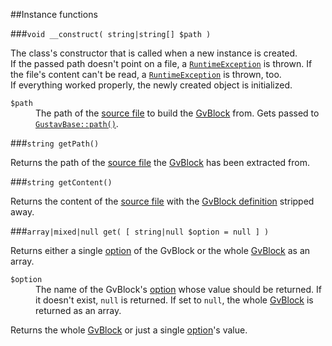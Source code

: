 ##Instance functions

###`void __construct( string|string[] $path )`

The class's constructor that is called when a new instance is created.  
If the passed path doesn't point on a file, a [`RuntimeException`](http://php.net/manual/en/class.runtimeexception.php) is thrown. If the file's content can't be read, a [`RuntimeException`](http://php.net/manual/en/class.runtimeexception.php) is thrown, too.  
If everything worked properly, the newly created object is initialized.

<dl>
    <dt><code>$path</code></dt>
    <dd>The path of the <a href="Source-files">source file</a> to build the <a href="GvBlock">GvBlock</a> from. Gets passed to <a href="Private-API%3a-GustavBase#string-path-stringstring-path_segment--stringstring-path_segment--stringstring---"><code>GustavBase::path()</code></a>.</dd>
</dl>

###`string getPath()`

Returns the path of the [source file](Source-files) the [GvBlock](GvBlock) has been extracted from.

###`string getContent()`

Returns the content of the [source file](Source-files) with the [GvBlock definition](GvBlock-definition) stripped away.

###`array|mixed|null get( [ string|null $option = null ] )`

Returns either a single [option](GvBlock-options) of the GvBlock or the whole [GvBlock](GvBlock) as an array.

<dl>
    <dt><code>$option</code></dt>
    <dd>The name of the GvBlock's <a href="GvBlock-options">option</a> whose value should be returned. If it doesn't exist, <code>null</code> is returned. If set to <code>null</code>, the whole <a href="GvBlock">GvBlock</a> is returned as an array.</dd>
</dl>

Returns the whole [GvBlock](GvBlock) or just a single [option](GvBlock-options)'s value.